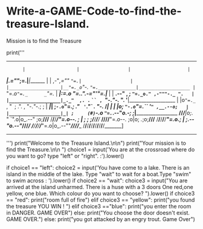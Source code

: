 # Write-a-GAME-Code-to-find-the-treasure-Island.
Mission is to find the Treasure

print('''


*******************************************************************************
          |                   |                  |                     |
 _________|________________.=""_;=.______________|_____________________|_______
|                   |  ,-"_,=""     `"=.|                  |
|___________________|__"=._o`"-._        `"=.______________|___________________
          |                `"=._o`"=._      _`"=._                     |
 _________|_____________________:=._o "=._."_.-="'"=.__________________|_______
|                   |    __.--" , ; `"=._o." ,-"""-._ ".   |
|___________________|_._"  ,. .` ` `` ,  `"-._"-._   ". '__|___________________
          |           |o`"=._` , "` `; .". ,  "-._"-._; ;              |
 _________|___________| ;`-.o`"=._; ." ` '`."\` . "-._ /_______________|_______
|                   | |o;    `"-.o`"=._``  '` " ,__.--o;   |
|___________________|_| ;     (#) `-.o `"=.`_.--"_o.-; ;___|___________________
____/______/______/___|o;._    "      `".o|o_.--"    ;o;____/______/______/____
/______/______/______/_"=._o--._        ; | ;        ; ;/______/______/______/_
____/______/______/______/__"=._o--._   ;o|o;     _._;o;____/______/______/____
/______/______/______/______/____"=._o._; | ;_.--"o.--"_/______/______/______/_
____/______/______/______/______/_____"=.o|o_.--""___/______/______/______/____
/______/______/______/______/______/______/______/______/______/______/_______]
*******************************************************************************
''')
print("Welcome to the Treasure Island.\n\n")
print("Your mission is to find the Treasure.\n\n ")
choice1 = input('You are at the crossroad where do you want to go? type "left" or "right".  :').lower()

if choice1 == "left":
    choice2 = input('You have come to a lake. There is an island in the middle of the lake. Type "wait" to wait for a boat.Type "swim" to swim across : ').lower()
    if choice2 == "wait":
        choice3 = input("You are arrived at the island unharmed. There is a huse with a 3 doors One red,one yellow, one blue. Which colour do you want to choose? ").lower()
        if choice3 == "red":
            print("room full of fire")
        elif choice3 == "yellow":
            print("you found the treasure YOU WIN ! ")
        elif choice3 =="blue":
            print("you enter the room in DANGER. GAME OVER")
    else:
            print("You choose the door doesn't exist. GAME OVER.")
else:
    print("you got attacked by an engry trout. Game Over")
